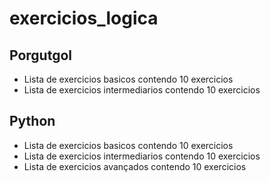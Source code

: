 # exercicios_logica

## Porgutgol
- Lista de exercicios basicos contendo 10 exercicios
- Lista de exercicios intermediarios contendo 10 exercicios

## Python
- Lista de exercicios basicos contendo 10 exercicios
- Lista de exercicios intermediarios contendo 10 exercicios
- Lista de exercicios avançados contendo 10 exercicios